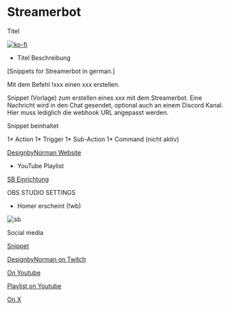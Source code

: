 # Streamerbot
Titel 


[![ko-fi](https://storage.ko-fi.com/cdn/brandasset/kofi_button_dark.png)](https://ko-fi.com/W7W5Z38WJ)

- Titel Beschreibung 

[Snippets for Streamerbot in german.]

Mit dem Befehl !xxx einen xxx erstellen.

Snippet (Vorlage) zum erstellen eines xxx mit dem Streamerbot. Eine Nachricht wird in den Chat gesendet, optional auch an einem Discord Kanal. Hier muss lediglich die webhook URL angepasst werden.

Snippet beinhaltet

1* Action 1* Trigger 1* Sub-Action 1* Command (nicht aktiv)

[DesignbyNorman Website]([https://www.designbynorman.com/](https://www.youtube.com/watch?v=HdMd97M6huI&list=PLrgOpxS02b-PncLHRg-5W7kJ3o4TT6DhM))

- YouTube Playlist

[SB Einrichtung](https://www.designbynorman.com/streamer-bot-einrichten/)

OBS STUDIO SETTINGS

- Homer erscheint (!wb)
  
![sb]([https://github.com/Designbynorman/Streamerbot/blob/main/streamerbot%20lurk.png](https://github.com/Designbynorman/Shoutout-via-Twitch-Streamer.bot/blob/main/DEMO.png))

Social media

[Snippet](https://github.com/Designbynorman/Streamerbot/blob/main/001%20Snippet%20LurkSound)

[DesignbyNorman on Twitch](https://www.twitch.tv/designbynorman)

[On Youtube](https://www.youtube.com/@DesignbyNorman)

[Playlist on Youtube](https://www.youtube.com/playlist?list=PLrgOpxS02b-PncLHRg-5W7kJ3o4TT6DhM)

[On X](https://x.com/Designbynorman)
